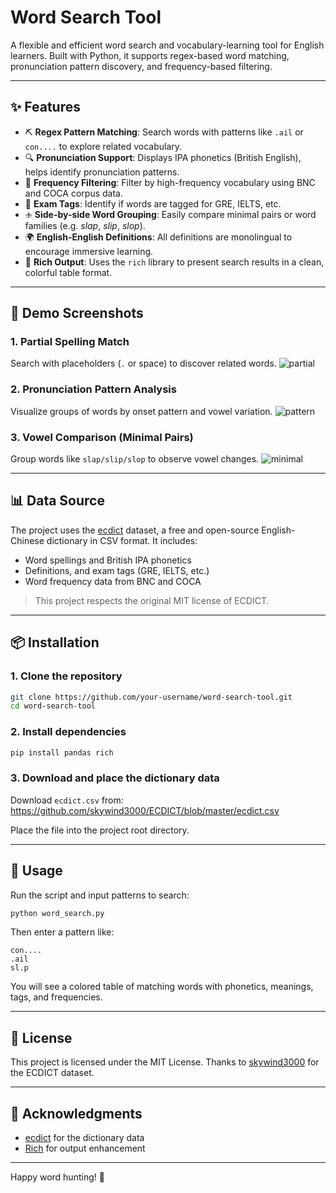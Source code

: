 # Word Search Tool

A flexible and efficient word search and vocabulary-learning tool for English learners. Built with Python, it supports regex-based word matching, pronunciation pattern discovery, and frequency-based filtering.

---

## ✨ Features

- ⛏️ **Regex Pattern Matching**: Search words with patterns like `.ail` or `con....` to explore related vocabulary.
- 🔍 **Pronunciation Support**: Displays IPA phonetics (British English), helps identify pronunciation patterns.
- 🔢 **Frequency Filtering**: Filter by high-frequency vocabulary using BNC and COCA corpus data.
- 🔹 **Exam Tags**: Identify if words are tagged for GRE, IELTS, etc.
- 🕁️ **Side-by-side Word Grouping**: Easily compare minimal pairs or word families (e.g. *slap*, *slip*, *slop*).
- 🌍 **English-English Definitions**: All definitions are monolingual to encourage immersive learning.
- 🌟 **Rich Output**: Uses the `rich` library to present search results in a clean, colorful table format.

---

## 🔹 Demo Screenshots

### 1. Partial Spelling Match
Search with placeholders (`.` or space) to discover related words.
![partial](https://github.com/user-attachments/assets/b4378e07-8376-474b-b920-04ce8f508294)

### 2. Pronunciation Pattern Analysis
Visualize groups of words by onset pattern and vowel variation.
![pattern](https://github.com/user-attachments/assets/e4402d0c-457a-4cc7-a4bd-87c77a2f5ea6)

### 3. Vowel Comparison (Minimal Pairs)
Group words like `slap/slip/slop` to observe vowel changes.
![minimal](https://github.com/user-attachments/assets/1d00653f-be1b-4bee-9985-b3b1c2148ee5)

---

## 📊 Data Source

The project uses the [ecdict](https://github.com/skywind3000/ecdict) dataset, a free and open-source English-Chinese dictionary in CSV format. It includes:

- Word spellings and British IPA phonetics
- Definitions, and exam tags (GRE, IELTS, etc.)
- Word frequency data from BNC and COCA

> This project respects the original MIT license of ECDICT.

---

## 📦 Installation

### 1. Clone the repository
```bash
git clone https://github.com/your-username/word-search-tool.git
cd word-search-tool
```

### 2. Install dependencies
```bash
pip install pandas rich
```

### 3. Download and place the dictionary data
Download `ecdict.csv` from:
https://github.com/skywind3000/ECDICT/blob/master/ecdict.csv

Place the file into the project root directory.

---

## 🚀 Usage

Run the script and input patterns to search:
```bash
python word_search.py
```
Then enter a pattern like:
```
con....
.ail
sl.p
```
You will see a colored table of matching words with phonetics, meanings, tags, and frequencies.

---

## 📍 License

This project is licensed under the MIT License.
Thanks to [skywind3000](https://github.com/skywind3000) for the ECDICT dataset.

---

## 🙏 Acknowledgments

- [ecdict](https://github.com/skywind3000/ecdict) for the dictionary data
- [Rich](https://github.com/Textualize/rich) for output enhancement

---

Happy word hunting! 🤖

